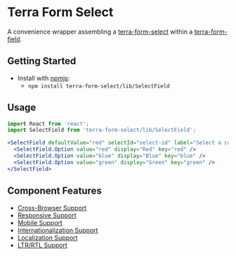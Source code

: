 # Terra Form Select

A convenience wrapper assembling a [terra-form-select](https://github.com/cerner/terra-core/tree/master/packages/terra-form-select) within a [terra-form-field](https://github.com/cerner/terra-core/tree/master/packages/terra-form-field).

## Getting Started

- Install with [npmjs](https://www.npmjs.com):
  - `npm install terra-form-select/lib/SelectField`

## Usage

```jsx
import React from 'react';
import SelectField from 'terra-form-select/lib/SelectField';

<SelectField defaultValue="red" selectId="select-id" label="Select a color">
  <SelectField.Option value="red" display="Red" key="red" />
  <SelectField.Option value="blue" display="Blue" key="blue" />
  <SelectField.Option value="green" display="Green" key="green" />
</SelectField>
```

## Component Features

 * [Cross-Browser Support](https://github.com/cerner/terra-core/wiki/Component-Features#cross-browser-support)
 * [Responsive Support](https://github.com/cerner/terra-core/wiki/Component-Features#responsive-support)
 * [Mobile Support](https://github.com/cerner/terra-core/wiki/Component-Features#mobile-support)
 * [Internationalization Support](https://github.com/cerner/terra-core/wiki/Component-Features#internationalization-i18n-support)
 * [Localization Support](https://github.com/cerner/terra-core/wiki/Component-Features#localization-support)
 * [LTR/RTL Support](https://github.com/cerner/terra-core/wiki/Component-Features#ltr--rtl-support)
